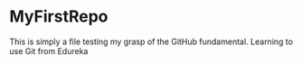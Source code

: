 # MyFirstRepo

This is simply a file testing my grasp of the GitHub fundamental.
Learning to use Git from Edureka
